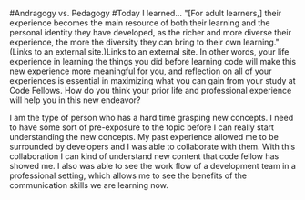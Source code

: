   #Andragogy vs. Pedagogy
  #Today I learned...
"[For adult learners,] their experience becomes the main resource of both their learning and the personal identity they have developed, as the richer and more diverse their experience, the more the diversity they can bring to their own learning." (Links to an external site.)Links to an external site. In other words, your life experience in learning the things you did before learning code will make this new experience more meaningful for you, and reflection on all of your experiences is essential in maximizing what you can gain from your study at Code Fellows. How do you think your prior life and professional experience will help you in this new endeavor?

I am the type of person who has a hard time grasping new concepts. I need to have some sort of pre-exposure to the topic before I can really start understanding the new concepts. My past experience allowed me to be surrounded by developers and I was able to collaborate with them. With this collaboration I can kind of understand new content that code fellow has showed me. I also was able to see the work flow of a development team in a professional setting, which allows me to see the benefits of the communication skills we are learning now. 
